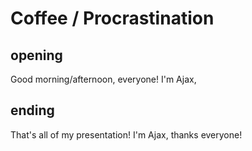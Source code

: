 # Coffee / Procrastination

## opening
Good morning/afternoon, everyone!
I'm Ajax, 

## ending
That's all of my presentation! I'm Ajax, thanks everyone!